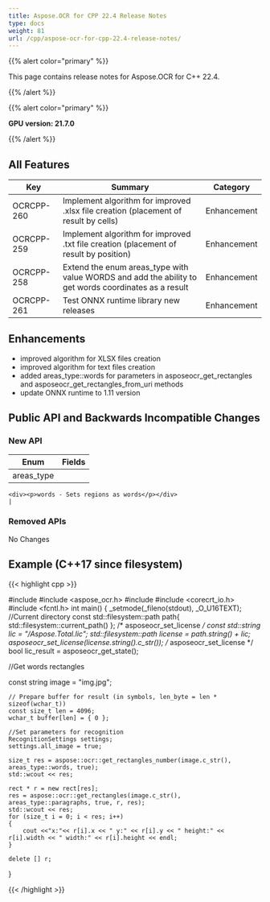 ```yaml
---
title: Aspose.OCR for CPP 22.4 Release Notes
type: docs
weight: 81
url: /cpp/aspose-ocr-for-cpp-22.4-release-notes/
---
```


{{% alert color="primary" %}}

This page contains release notes for Aspose.OCR for C++ 22.4.

{{% /alert %}}

{{% alert color="primary" %}}

**GPU version: 21.7.0**

{{% /alert %}}

## All Features

|Key|Summary|Category|
|---|---|---|
|OCRCPP-260| Implement algorithm for improved .xlsx file creation (placement of result by cells) |Enhancement|
|OCRCPP-259| Implement algorithm for improved .txt file creation (placement of result by position) |Enhancement|
|OCRCPP-258| Extend the enum areas_type with value WORDS and add the ability to get words coordinates as a result |Enhancement|
|OCRCPP-261| Test ONNX runtime library new releases |Enhancement|

## Enhancements

- improved algorithm for XLSX files creation
- improved algorithm for text files creation
- added areas_type::words for parameters in asposeocr_get_rectangles and asposeocr_get_rectangles_from_uri methods
- update ONNX runtime to 1.11 version


## Public API and Backwards Incompatible Changes

### New API

|Enum|Fields|
|---|---|
|areas_type|
	<div><p>words - Sets regions as words</p></div>
	|


### Removed APIs

No Changes

## Example (C++17 since filesystem)

{{< highlight cpp >}}

#include <iostream>
#include <aspose_ocr.h>
#include <filesystem>
#include <corecrt_io.h>
#include <fcntl.h>
int main()
{
_setmode(_fileno(stdout), _O_U16TEXT);
//Current directory const
std::filesystem::path path{ std::filesystem::current_path() };
/* asposeocr_set_license */
const std::string lic = "/Aspose.Total.lic";
std::filesystem::path license = path.string() + lic;
asposeocr_set_license(license.string().c_str());
/* asposeocr_set_license */
bool lic_result = asposeocr_get_state();

//Get words rectangles

const string image = "img.jpg";

	// Prepare buffer for result (in symbols, len_byte = len * sizeof(wchar_t))
	const size_t len = 4096;
    wchar_t buffer[len] = { 0 };
	
	//Set parameters for recognition 
    RecognitionSettings settings;
    settings.all_image = true;

    size_t res = aspose::ocr::get_rectangles_number(image.c_str(), areas_type::words, true);  
    std::wcout << res;

    rect * r = new rect[res];
    res = aspose::ocr::get_rectangles(image.c_str(), areas_type::paragraphs, true, r, res);
    std::wcout << res;
    for (size_t i = 0; i < res; i++)
    {
        cout <<"x:"<< r[i].x << " y:" << r[i].y << " height:" << r[i].width << " width:" << r[i].height << endl;
    }
	
	delete [] r;
}

{{< /highlight >}}
